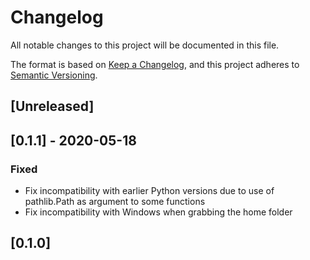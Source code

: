 # Changelog

All notable changes to this project will be documented in this file.

The format is based on [Keep a Changelog](https://keepachangelog.com/en/1.0.0/),
and this project adheres to [Semantic Versioning](https://semver.org/spec/v2.0.0.html).

## [Unreleased]

## [0.1.1] - 2020-05-18

### Fixed
- Fix incompatibility with earlier Python versions due to use of pathlib.Path
  as argument to some functions
- Fix incompatibility with Windows when grabbing the home folder

## [0.1.0]